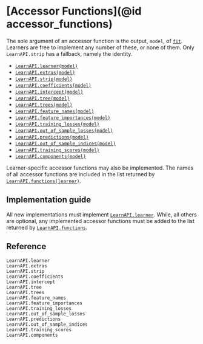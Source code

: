 # [Accessor Functions](@id accessor_functions)

The sole argument of an accessor function is the output, `model`, of
[`fit`](@ref). Learners are free to implement any number of these, or none of them. Only
`LearnAPI.strip` has a fallback, namely the identity.

- [`LearnAPI.learner(model)`](@ref)
- [`LearnAPI.extras(model)`](@ref)
- [`LearnAPI.strip(model)`](@ref)
- [`LearnAPI.coefficients(model)`](@ref)
- [`LearnAPI.intercept(model)`](@ref)
- [`LearnAPI.tree(model)`](@ref)
- [`LearnAPI.trees(model)`](@ref)
- [`LearnAPI.feature_names(model)`](@ref)
- [`LearnAPI.feature_importances(model)`](@ref)
- [`LearnAPI.training_losses(model)`](@ref)
- [`LearnAPI.out_of_sample_losses(model)`](@ref)
- [`LearnAPI.predictions(model)`](@ref)
- [`LearnAPI.out_of_sample_indices(model)`](@ref)
- [`LearnAPI.training_scores(model)`](@ref)
- [`LearnAPI.components(model)`](@ref)

Learner-specific accessor functions may also be implemented. The names of all accessor
functions are included in the list returned by [`LearnAPI.functions(learner)`](@ref).

## Implementation guide

All new implementations must implement [`LearnAPI.learner`](@ref). While, all others are
optional, any implemented accessor functions must be added to the list returned by
[`LearnAPI.functions`](@ref).


## Reference

```@docs
LearnAPI.learner
LearnAPI.extras
LearnAPI.strip
LearnAPI.coefficients
LearnAPI.intercept
LearnAPI.tree
LearnAPI.trees
LearnAPI.feature_names
LearnAPI.feature_importances
LearnAPI.training_losses
LearnAPI.out_of_sample_losses
LearnAPI.predictions
LearnAPI.out_of_sample_indices
LearnAPI.training_scores
LearnAPI.components
```


